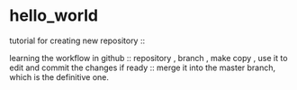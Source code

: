 # hello_world
tutorial for creating new repository ::


learning the workflow in github :: repository , branch , make copy , use it to edit and commit the changes
if ready :: merge it into the master branch, which is the definitive one.
